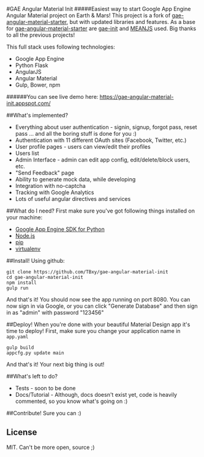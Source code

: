 #GAE Angular Material Init
#####Easiest way to start Google App Engine Angular Material project on Earth & Mars!
This project is a fork of [gae-angular-material-starter], but with updated libraries and features.
As a base for [gae-angular-material-starter] are [gae-init] and [MEANJS] used. Big thanks to all the previous projects!

This full stack uses following technologies:
* Google App Engine
* Python Flask
* AngularJS
* Angular Material
* Gulp, Bower, npm

######You can see live demo here: https://gae-angular-material-init.appspot.com/

##What's implemented?
* Everything about user authentication - signin, signup, forgot pass, reset pass ... and all the boring stuff is done for you :)
* Authentication with 11 different OAuth sites (Facebook, Twitter, etc.)
* User profile pages - users can view/edit their profiles
* Users list
* Admin Interface - admin can edit app config, edit/delete/block users, etc.
* "Send Feedback" page
* Ability to generate mock data, while developing
* Integration with no-captcha
* Tracking with Google Analytics
* Lots of useful angular directives and services

##What do I need?
First make sure you've got following things installed on your machine:
* [Google App Engine SDK for Python][]
* [Node.js][]
* [pip][]
* [virtualenv][]

##Install!
Using github:
```
git clone https://github.com/TBxy/gae-angular-material-init
cd gae-angular-material-init
npm install
gulp run
```
And that's it! You should now see the app running on port 8080.
You can now sign in via Google, or you can click "Generate Database" and then sign in as "admin" with password "123456"

##Deploy!
When you're done with your beautiful Material Design app it's time to deploy!
First, make sure you change your application name in `app.yaml`
```
gulp build
appcfg.py update main
```
And that's it! Your next big thing is out!

##What's left to do?
* Tests - soon to be done
* Docs/Tutorial - Although, docs doesn't exist yet, code is heavily commented, so you know what's going on :)

##Contribute!
Sure you can :)

License
--
MIT. Can't be more open, source ;)

[gae-angular-material-starter]: https://github.com/madvas/gae-angular-material-starter
[google app engine sdk for python]: https://developers.google.com/appengine/downloads
[node.js]: http://nodejs.org/
[pip]: http://www.pip-installer.org/
[virtualenv]: http://www.virtualenv.org/
[gae-init]: https://github.com/gae-init/gae-init
[meanjs]: https://github.com/meanjs/mean
